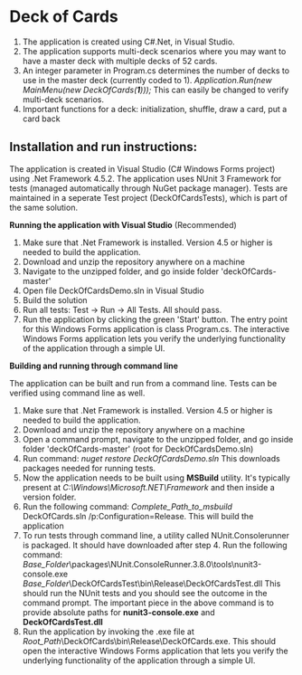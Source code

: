 # Deck of Cards

1. The application is created using C#.Net, in Visual Studio.
2. The application supports multi-deck scenarios where you may want to have a master deck with multiple decks of 52 cards.
3. An integer parameter in Program.cs determines the number of decks to use in the master deck (currently coded to 1). 
*Application.Run(new MainMenu(new DeckOfCards(**1**)));*
This can easily be changed to verify multi-deck scenarios.
2. Important functions for a deck: initialization, shuffle, draw a card, put a card back

## Installation and run instructions:

The application is created in Visual Studio (C# Windows Forms project) using .Net Framework 4.5.2. The application uses NUnit 3 Framework for tests (managed automatically through NuGet package manager). Tests are maintained in a seperate Test project (DeckOfCardsTests), which is part of the same solution.

**Running the application with Visual Studio** (Recommended)

1. Make sure that .Net Framework is installed. Version 4.5 or higher is needed to build the application.
2. Download and unzip the repository anywhere on a machine
3. Navigate to the unzipped folder, and go inside folder 'deckOfCards-master'
4. Open file DeckOfCardsDemo.sln in Visual Studio
5. Build the solution
6. Run all tests: Test -> Run -> All Tests. All should pass.
7. Run the application by clicking the green 'Start' button. The entry point for this Windows Forms application is class Program.cs. The interactive Windows Forms application lets you verify the underlying functionality of the application through a simple UI.

**Building and running through command line**

The application can be built and run from a command line. Tests can be verified using command line as well.

1. Make sure that .Net Framework is installed. Version 4.5 or higher is needed to build the application.
2. Download and unzip the repository anywhere on a machine
3. Open a command prompt, navigate to the unzipped folder, and go inside folder 'deckOfCards-master' (root for DeckOfCardsDemo.sln)
4. Run command: *nuget restore DeckOfCardsDemo.sln* This downloads packages needed for running tests. 
5. Now the application needs to be built using **MSBuild** utility. It's typically present at *C:\Windows\Microsoft.NET\Framework* and then inside a version folder.
6. Run the following command: *Complete_Path_to_msbuild* DeckOfCards.sln /p:Configuration=Release. This will build the application
7. To run tests through command line, a utility called NUnit.Consolerunner is packaged. It should have downloaded after step 4. Run the following command: *Base_Folder*\packages\NUnit.ConsoleRunner.3.8.0\tools\nunit3-console.exe *Base_Folder*\DeckOfCardsTest\bin\Release\DeckOfCardsTest.dll
This should run the NUnit tests and you should see the outcome in the command prompt. The important piece in the above command is to provide absolute paths for **nunit3-console.exe** and **DeckOfCardsTest.dll**
8. Run the application by invoking the .exe file at *Root_Path*\DeckOfCards\bin\Release\DeckOfCards.exe. This should open the interactive Windows Forms application that lets you verify the underlying functionality of the application through a simple UI.
